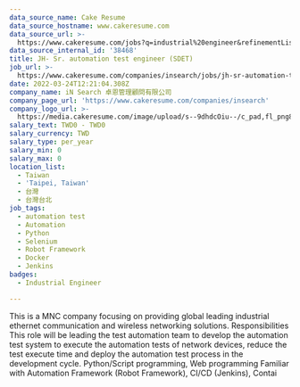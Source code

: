 ```yaml
---
data_source_name: Cake Resume
data_source_hostname: www.cakeresume.com
data_source_url: >-
  https://www.cakeresume.com/jobs?q=industrial%20engineer&refinementList%5Blang_name%5D%5B0%5D=English&refinementList%5Bsalary_type%5D=per_year
data_source_internal_id: '38468'
title: JH- Sr. automation test engineer (SDET)
job_url: >-
  https://www.cakeresume.com/companies/insearch/jobs/jh-sr-automation-test-engineer-sdet
date: 2022-03-24T12:21:04.308Z
company_name: iN Search 卓恩管理顧問有限公司
company_page_url: 'https://www.cakeresume.com/companies/insearch'
company_logo_url: >-
  https://media.cakeresume.com/image/upload/s--9dhdcOiu--/c_pad,fl_png8,h_200,w_200/v1610522688/ppnzb1veba43cha2rznf.png
salary_text: TWD0 - TWD0
salary_currency: TWD
salary_type: per_year
salary_min: 0
salary_max: 0
location_list:
  - Taiwan
  - 'Taipei, Taiwan'
  - 台灣
  - 台灣台北
job_tags:
  - automation test
  - Automation
  - Python
  - Selenium
  - Robot Framework
  - Docker
  - Jenkins
badges:
  - Industrial Engineer

---
```


This is a MNC company focusing on providing global leading industrial ethernet communication and wireless networking solutions. Responsibilities This role will be leading the test automation team to develop the automation test system to execute the automation tests of network devices, reduce the test execute time and deploy the automation test process in the development cycle. Python/Script programming, Web programming Familiar with Automation Framework (Robot Framework), CI/CD (Jenkins), Contai